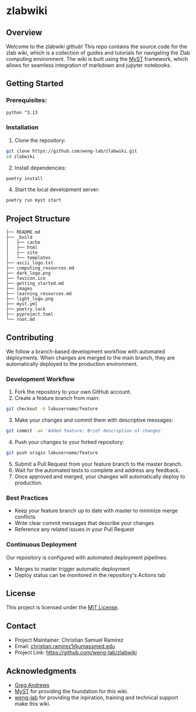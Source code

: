 # zlabwiki

## Overview
Welcome to the zlabwiki github! This repo contains the source code for the zlab wiki, which is a collection of guides and tutorials for navigating the Zlab computing environment. The wiki is built using the [MyST](https://github.com/jupyter-book/mystmd) framework, which allows for seamless integration of markdown and jupyter notebooks.

## Getting Started

### Prerequisites:
```bash
python ^3.13
```

### Installation
1. Clone the repository:
```bash
git clone https://github.com/weng-lab/zlabwiki.git
cd zlabwiki
```

2. Install dependencies:
```bash
poetry install
```

4. Start the local development server:
```bash
poetry run myst start
```

## Project Structure
```
├── README.md
├── _build
│   ├── cache
│   ├── html
│   ├── site
│   └── templates
├── ascii_logo.txt
├── computing_resources.md
├── dark_logo.png
├── favicon.ico
├── getting_started.md
├── images
├── learning_resources.md
├── light_logo.png
├── myst.yml
├── poetry.lock
├── pyproject.toml
└── root.md
```

## Contributing

We follow a branch-based development workflow with automated deployments. When changes are merged to the main branch, they are automatically deployed to the production environment.

### Development Workflow

1. Fork the repository to your own GitHub account.
2. Create a feature branch from main:
```bash
git checkout -b labusername/feature
```

3. Make your changes and commit them with descriptive messages:
```bash
git commit -am 'Added feature: Brief description of changes'
```

4. Push your changes to your forked repository:
```bash
git push origin labusername/feature
```

5. Submit a Pull Request from your feature branch to the master branch.
6. Wait for the automated tests to complete and address any feedback.
7. Once approved and merged, your changes will automatically deploy to production.

### Best Practices

- Keep your feature branch up to date with master to minimize merge conflicts
- Write clear commit messages that describe your changes
- Reference any related issues in your Pull Request

### Continuous Deployment

Our repository is configured with automated deployment pipelines:
- Merges to master trigger automatic deployment
- Deploy status can be monitored in the repository's Actions tab

## License
This project is licensed under the [MIT License](https://github.com/weng-lab/zlabwiki/blob/main/LICENSE).

## Contact
- Project Maintainer: Christian Samuel Ramirez
- Email: [christian.ramirez1@umassmed.edu](mailto:christian.ramirez1@umassmed.edu)
- Project Link: https://github.com/weng-lab/zlabwiki

## Acknowledgments
- [Greg Andrews](https://github.com/grandrews7)
- [MyST](https://github.com/jupyter-book/mystmd) for providing the foundation for this wiki.
- [weng-lab](https://github.com/weng-lab) for providing the inpiration, training and technical support make this wiki.

